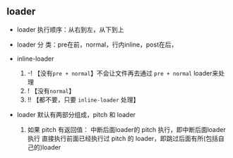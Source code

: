 ## loader
- loader 执行顺序：从右到左，从下到上
- loader 分   类：pre在前，normal，行内inline，post在后，
- inline-loader
  1. -! 【没有`pre + normal`】不会让文件再去通过 `pre + normal` loader来处理 
  2. !  【没有`normal`】
  3. !! 【都不要，只要 `inline-loader` 处理】

- loader 默认有两部分组成，pitch 和 loader
  1. 如果 pitch 有返回值：
     中断后面loader的 pitch 执行，即中断后面loader执行
     直接执行前面已经执行过 pitch 的 loader，即跳过后面有所(包括自己的)loader